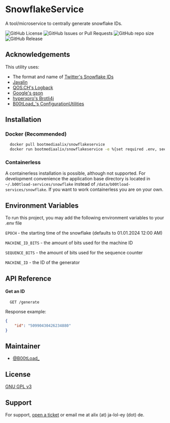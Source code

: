 
# SnowflakeService

A tool/microservice to centrally generate snowflake IDs.

![GitHub License](https://img.shields.io/github/license/B00tLoad/SnowflakeService)
![GitHub Issues or Pull Requests](https://img.shields.io/github/issues/B00tLoad/SnowflakeService)
![GitHub repo size](https://img.shields.io/github/repo-size/B00tLoad/SnowflakeService)
![GitHub Release](https://img.shields.io/github/v/release/B00tLoad/SnowflakeService)
## Acknowledgements
This utility uses:
- The format and name of [Twitter's Snowflake IDs](https://blog.twitter.com/engineering/en_us/a/2010/announcing-snowflake)
- [Javalin](https://github.com/javalin/javalin)
- [QOS.CH's Logback](https://github.com/qos-ch/logback)
- [Google's gson](https://github.com/google/gson)
- [hyperxpro's Brotli4j](https://github.com/hyperxpro/Brotli4j)
- [B00tLoad_'s ConfigurationUtilities](https://github.com/B00tLoad/Configurationutilities)

## Installation

### Docker (Recommended)

```bash
  docker pull bootmediaalix/snowflakeservice
  docker run bootmediaalix/snowflakeservice -e %{set required .env, see below} -p 95674:95674 -v /data/b00tload-services/snowflake:%desired path on host%
```
### Containerless
A containerless installation is possible, although not supported. For development convenience the application base directory is located in `~/.b00tload-services/snowflake` instead of `/data/b00tload-services/snowflake`.
If you want to work containerless you are on your own.
## Environment Variables

To run this project, you may add the following environment variables to your .env file

`EPOCH` - the starting time of the snowflake (defaults to 01.01.2024 12:00 AM)

`MACHINE_ID_BITS` - the amount of bits used for the machine ID

`SEQUENCE_BITS` - the amount of bits used for the sequence counter

`MACHINE_ID` - the ID of the generator



## API Reference

#### Get an ID

```http
  GET /generate
```

Response example:
```json
{
    "id": "50990430426234880"
}
```

## Maintainer

- [@B00tLoad_](https://www.github.com/B00tLoad)


## License

[GNU GPL v3](https://github.com/B00tLoad/SnowflakeService/blob/master/LICENSE)


## Support

For support, [open a ticket](https://github.com/B00tLoad/SnowflakeService/issues) or email me at alix (at) ja-lol-ey (dot) de.

